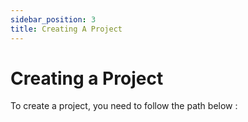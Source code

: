 ```yaml
---
sidebar_position: 3
title: Creating A Project
---
```


# Creating a Project

To create a project, you need to follow the path below :



